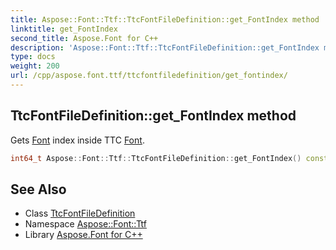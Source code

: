 ```yaml
---
title: Aspose::Font::Ttf::TtcFontFileDefinition::get_FontIndex method
linktitle: get_FontIndex
second_title: Aspose.Font for C++
description: 'Aspose::Font::Ttf::TtcFontFileDefinition::get_FontIndex method. Gets Font index inside TTC Font in C++.'
type: docs
weight: 200
url: /cpp/aspose.font.ttf/ttcfontfiledefinition/get_fontindex/
---
```

## TtcFontFileDefinition::get_FontIndex method


Gets [Font](../../../aspose.font/font/) index inside TTC [Font](../../../aspose.font/font/).

```cpp
int64_t Aspose::Font::Ttf::TtcFontFileDefinition::get_FontIndex() const
```

## See Also

* Class [TtcFontFileDefinition](../)
* Namespace [Aspose::Font::Ttf](../../)
* Library [Aspose.Font for C++](../../../)
